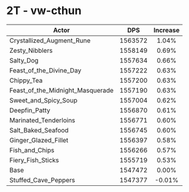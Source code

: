 # 2T - vw-cthun
| Actor | DPS | Increase |
|---|:---:|:---:|
|Crystallized_Augment_Rune|1563572|1.04%|
|Zesty_Nibblers|1558149|0.69%|
|Salty_Dog|1557634|0.66%|
|Feast_of_the_Divine_Day|1557222|0.63%|
|Chippy_Tea|1557200|0.63%|
|Feast_of_the_Midnight_Masquerade|1557190|0.63%|
|Sweet_and_Spicy_Soup|1557004|0.62%|
|Deepfin_Patty|1556870|0.61%|
|Marinated_Tenderloins|1556771|0.60%|
|Salt_Baked_Seafood|1556745|0.60%|
|Ginger_Glazed_Fillet|1556397|0.58%|
|Fish_and_Chips|1556266|0.57%|
|Fiery_Fish_Sticks|1555719|0.53%|
|Base|1547472|0.00%|
|Stuffed_Cave_Peppers|1547377|-0.01%|
